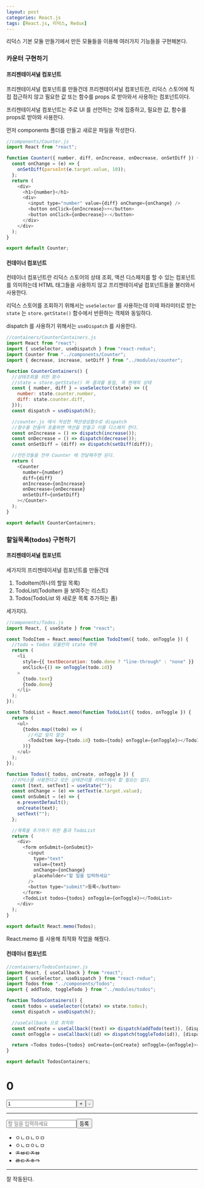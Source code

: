 ```yaml
---
layout: post
categories: React.js
tags: [React.js, 리덕스, Redux]
---
```

리덕스 기본 모듈 만들기에서 만든 모듈들을 이용해 여러가지 기능들을 구현해본다.


### 카운터 구현하기

#### 프리젠테이셔널 컴포넌트 
프리젠테이셔널 컴포넌트를 만들건데 프리젠테이셔널 컴포넌트란, 리덕스 스토어에 직접 접근하지 않고 필요한 값 또는 함수를 props 로 받아와서 사용하는 컴포넌트이다.

프리젠테이셔널 컴포넌트는 주로 UI 를 선언하는 것에 집중하고,  필요한 값, 함수를 props로 받아와 사용한다.

먼저 components 폴더를 만들고 새로운 파일을 작성한다. 

```javascript
//components/Counter.js
import React from "react";

function Counter({ number, diff, onIncrease, onDecrease, onSetDiff }) {
  const onChange = (e) => {
    onSetDiff(parseInt(e.target.value, 10));
  };
  return (
    <div>
      <h1>{number}</h1>
      <div>
        <input type="number" value={diff} onChange={onChange} />
        <button onClick={onIncrease}>+</button>
        <button onClick={onDecrease}>-</button>
      </div>
    </div>
  );
}

export default Counter;
```

#### 컨데이너 컴포넌트 
컨테이너 컴포넌트란 리덕스 스토어의 상태 조회, 액션 디스패치를 할 수 있는 컴포넌트를 의미하는데 HTML 태그들을 사용하지 않고 프리젠테이셔널 컴포넌트들을 불러와서 사용한다.

리덕스 스토어를 조회하기 위해서는 `useSelector` 를 사용하는데 이때 파라미터로 받는 `state` 는 `store.getState()` 함수에서 반환하는 객체와 동일하다.

dispatch 를 사용하기 위해서는 `useDispatch` 를 사용한다.

```javascript
//containers/CounterContainers.js
import React from "react";
import { useSelector, useDispatch } from "react-redux";
import Counter from "../components/Counter";
import { decrease, increase, setDiff } from "../modules/counter";

function CounterContainers() {
  //상태조회를 위한 함수
  //state = store.getState() 와 결과물 동일, 즉 현재의 상태
  const { number, diff } = useSelector((state) => ({
    number: state.counter.number,
    diff: state.counter.diff,
  }));
  const dispatch = useDispatch();

  //counter.js 에서 작성한 액션생성함수로 dispatch
  //함수를 만들어 호출하면 액션을 만들고 이를 디스패치 한다.
  const onIncrease = () => dispatch(increase());
  const onDecrease = () => dispatch(decrease());
  const onSetDiff = (diff) => dispatch(setDiff(diff));

  //만든것들을 전부 Counter 에 전달해주면 된다.
  return (
    <Counter
      number={number}
      diff={diff}
      onIncrease={onIncrease}
      onDecrease={onDecrease}
      onSetDiff={onSetDiff}
    ></Counter>
  );
}

export default CounterContainers;
```


### 할일목록(todos) 구현하기

#### 프리젠테이셔널 컴포넌트 
세가지의 프리젠테이셔널 컴포넌트를 만들건데 

1. TodoItem(하나의 할일 목록)
2. TodoList(TodoItem 을 보여주는 리스트)
3. Todos(TodoList 와 새로운 목록 추가하는 폼)

세가지다.

```javascript
//components/Todos.js
import React, { useState } from "react";

const TodoItem = React.memo(function TodoItem({ todo, onToggle }) {
  //todo = todos 모듈안의 state 객체
  return (
    <li
      style={{ textDecoration: todo.done ? "line-through" : "none" }}
      onClick={() => onToggle(todo.id)}
    >
      {todo.text}
      {todo.done}
    </li>
  );
});

const TodoList = React.memo(function TodoList({ todos, onToggle }) {
  return (
    <ul>
      {todos.map((todo) => (
        //키값 잊지 말것
        <TodoItem key={todo.id} todo={todo} onToggle={onToggle}></TodoItem>
      ))}
    </ul>
  );
});

function Todos({ todos, onCreate, onToggle }) {
  //리덕스를 사용한다고 모든 상태관리를 리덕스에서 할 필요는 없다.
  const [text, setText] = useState("");
  const onChange = (e) => setText(e.target.value);
  const onSubmit = (e) => {
    e.preventDefault();
    onCreate(text);
    setText("");
  };

  //목록을 추가하기 위한 폼과 TodoList
  return (
    <div>
      <form onSubmit={onSubmit}>
        <input
          type="text"
          value={text}
          onChange={onChange}
          placeholder="할 일을 입력하세요"
        />
        <button type="submit">등록</button>
      </form>
      <TodoList todos={todos} onToggle={onToggle}></TodoList>
    </div>
  );
}

export default React.memo(Todos);
```

React.memo 를 사용해 최적화 작업을 해줬다.

#### 컨데이너 컴포넌트 

```javascript
//containers/TodosContainer.js
import React, { useCallback } from "react";
import { useSelector, useDispatch } from "react-redux";
import Todos from "../components/Todos";
import { addTodo, toggleTodo } from "../modules/todos";

function TodosContainers() {
  const todos = useSelector((state) => state.todos);
  const dispatch = useDispatch();

  //useCallback 으로 최적화
  const onCreate = useCallback((text) => dispatch(addTodo(text)), [dispatch]);
  const onToggle = useCallback((id) => dispatch(toggleTodo(id)), [dispatch]);

  return <Todos todos={todos} onCreate={onCreate} onToggle={onToggle}></Todos>;
}

export default TodosContainers;
```

<div id="root"><div><div><h1>0</h1><div><input type="number" value="1"><button>+</button><button>-</button></div></div><hr><div><form><input type="text" placeholder="할 일을 입력하세요" value=""><button type="submit">등록</button></form><ul><li style="text-decoration: none;">ㅇㄴㅁㄴㅇㅁ</li><li style="text-decoration: none;">ㅇㄴㅁㅇㄴㅁ</li><li style="text-decoration: line-through;">ㅈㅂㄷㅈㅂ</li><li style="text-decoration: line-through;">ㅀㄷㅈㅎㄱ</li></ul></div></div></div>

***
잘 작동된다.